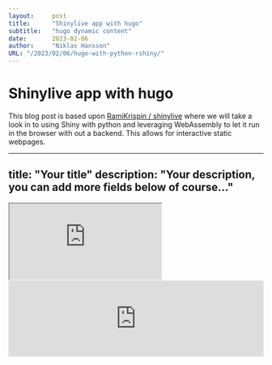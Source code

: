 ```yaml
---
layout:     post 
title:      "Shinylive app with hugo"
subtitle:   "hugo dynamic content"
date:       2023-02-06
author:     "Niklas Hansson"
URL: "/2023/02/06/hugo-with-python-rshiny/"
---
```

# Shinylive app with hugo

This blog post is based upon [RamiKrispin
/
shinylive](https://github.com/RamiKrispin/shinylive) where we will take a look in to using Shiny with python and leveraging WebAssembly to let it run in the browser with out a backend. This allows for interactive static webpages. 

---
title: "Your title"
description: "Your description, you can add more fields below of course..."
---

<iframe src="https://nikenano.github.io/shinylive/"></iframe>


<!--shiny.html-->
<iframe src="https://nikenano.github.io/shinylive/{{ index .Params 0 }}/"
        style="height:{{ index .Params 1 }}px;width:100%;border:none;overflow:hidden;" scrolling="no"></iframe>